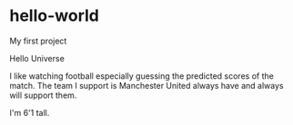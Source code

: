 # hello-world
My first project


Hello Universe

I like watching football especially guessing the predicted scores of the match. The team I support is Manchester United always have and always will support them.

I'm 6'1 tall.
